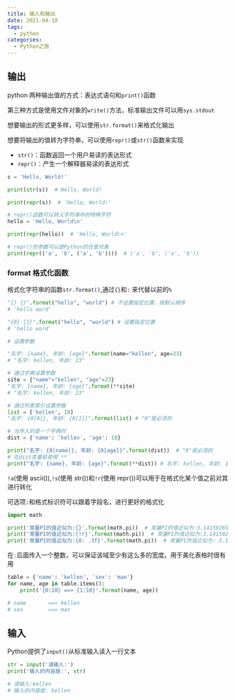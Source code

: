 ```yaml
---
title: 输入和输出
date: 2021-04-18
tags:
  - python
categories:
  - Python之旅
---
```


## 输出

python 两种输出值的方式：表达式语句和`print()`函数

第三种方式是使用文件对象的`write()`方法，标准输出文件可以用`sys.stdout`

想要输出的形式更多样，可以使用`str.format()`来格式化输出

想要将输出的值转为字符串，可以使用`repr()`或`str()`函数来实现

- `str()`：函数返回一个用户易读的表达形式
- `repr()`：产生一个解释器易读的表达形式

```py
s = 'Hello, World!'

print(str(s))  # Hello, World!

print(repr(s))  # 'Hello, World!'

# repr()函数可以转义字符串中的特殊字符
hello = 'Hello, World\n'

print(repr(hello))  # 'Hello, World\n'

# repr()的参数可以是Python的任意对象
print(repr(('a', 'b', ('a', 'b'))))  # ('a', 'b', ('a', 'b'))
```

### format 格式化函数

格式化字符串的函数`str.format()`,通过`{}`和`:` 来代替以前的`%`

```py
"{} {}".format("hello", "world") # 不设置指定位置，按默认顺序
# 'hello word'

"{0} {1}".format("hello", "world") # 设置指定位置
# 'hello word'
```

```py
# 设置参数

"名字: {name}, 年龄: {age}".format(name="kellen", age=23)
# "名字: kellen, 年龄: 23"

# 通过字典设置参数
site = {"name"="kellen", "age"=23}
"名字: {name}, 年龄: {age}".format(**site)
# "名字: kellen, 年龄: 23"

# 通过列表索引设置参数
list = ['kellen', 18]
"名字: {0[0]}, 年龄: {0[1]}".format(list) # "0"是必须的

# 当传入的是一个字典时
dist = {'name': 'kellen', 'age': 18}

print("名字: {0[name]}, 年龄: {0[age]}".format(dist))  # "0"是必须的
# 在dist变量前使用`**`
print("名字: {name}, 年龄: {age}".format(**dist)) # 名字: kellen, 年龄: 18
```

`!a`(使用 ascii()),`!s`(使用 str())和`!r`(使用 repr())可以用于在格式化某个值之前对其进行转化

可选项`:`和格式标识符可以跟着字段名，进行更好的格式化

```py
import math

print('常量PI的值近似为:{}'.format(math.pi))  # 常量PI的值近似为:3.141592653589793
print('常量PI的值近似为:{!r}'.format(math.pi))  # 常量PI的值近似为:3.141592653589793
print('常量PI的值近似为:{0: .3f}'.format(math.pi))  # 常量PI的值近似为: 3.142
```

在`:`后面传入一个整数，可以保证该域至少有这么多的宽度。用于美化表格时很有用

```py
table = {'name': 'kellen', 'sex': 'man'}
for name, age in table.items():
    print('{0:10} ==> {1:10}'.format(name, age))

# name       ==> kellen
# sex        ==> man
```

## 输入
Python提供了`input()`从标准输入读入一行文本

```py
str = input('请输入:')
print('输入的内容是:', str)

# 请输入:kellen
# 输入的内容是: kellen
```

